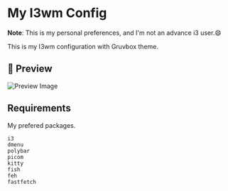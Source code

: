 # My I3wm Config

**Note**: This is my personal preferences, and I'm not an advance i3 user.😄

This is my I3wm configuration with Gruvbox theme.

## 🌟 Preview

![Preview Image]()

## Requirements

My prefered packages.

```shell
i3
dmenu
polybar
picom
kitty
fish
feh
fastfetch
```
